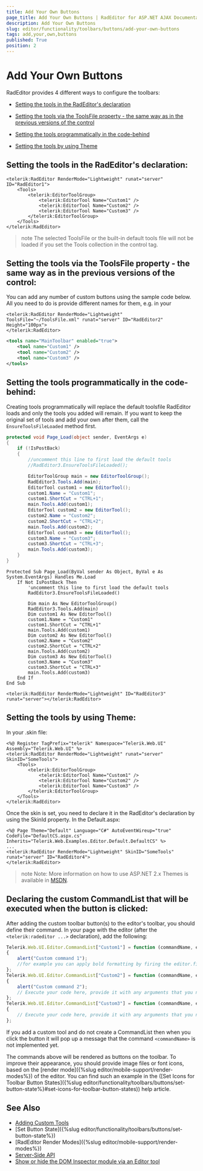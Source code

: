 ```yaml
---
title: Add Your Own Buttons
page_title: Add Your Own Buttons | RadEditor for ASP.NET AJAX Documentation
description: Add Your Own Buttons
slug: editor/functionality/toolbars/buttons/add-your-own-buttons
tags: add,your,own,buttons
published: True
position: 2
---
```


# Add Your Own Buttons

RadEditor provides 4 different ways to configure the toolbars:

 * [Setting the tools in the RadEditor's declaration](#setting-the-tools-in-the-radeditors-declaration)
 
 * [Setting the tools via the ToolsFile property - the same way as in the previous versions of the control](#setting-the-tools-via-the-toolsfile-property---the-same-way-as-in-the-previous-versions-of-the-control)
 
 * [Setting the tools programmatically in the code-behind](#setting-the-tools-programmatically-in-the-code-behind)
 
 * [Setting the tools by using Theme](#setting-the-tools-by-using-theme)

## Setting the tools in the RadEditor's declaration:


````ASP.NET
<telerik:RadEditor RenderMode="Lightweight" runat="server" ID="RadEditor1">
	<Tools>
		<telerik:EditorToolGroup>
			<telerik:EditorTool Name="Custom1" />
			<telerik:EditorTool Name="Custom2" />
			<telerik:EditorTool Name="Custom3" />
		</telerik:EditorToolGroup>
	</Tools>
</telerik:RadEditor>
````

>note The selected ToolsFile or the built-in default tools file will not be loaded if you set the Tools collection in the control tag.

## Setting the tools via the ToolsFile property - the same way as in the previous versions of the control:

You can add any number of custom buttons using the sample code below. All you need to do is provide different names for them, e.g. in your

````ASP.NET
<telerik:RadEditor RenderMode="Lightweight" ToolsFile="~/ToolsFile.xml" runat="server" ID="RadEditor2" Height="100px">
</telerik:RadEditor>
````

````XML
<tools name="MainToolbar" enabled="true">  
	<tool name="Custom1" />  
	<tool name="Custom2" />  
	<tool name="Custom3" />
</tools>
````

## Setting the tools programmatically in the code-behind:

Creating tools programmatically will replace the default toolsfile RadEditor loads and only the tools you added will remain. If you want to keep the original set of tools and add your own after them, call the `EnsureToolsFileLoaded` method first.


````C#
protected void Page_Load(object sender, EventArgs e)
{
	if (!IsPostBack)
	{
		//uncomment this line to first load the default tools
		//RadEditor3.EnsureToolsFileLoaded();

		EditorToolGroup main = new EditorToolGroup();
		RadEditor3.Tools.Add(main);
		EditorTool custom1 = new EditorTool();
		custom1.Name = "Custom1";
		custom1.ShortCut = "CTRL+1";
		main.Tools.Add(custom1);
		EditorTool custom2 = new EditorTool();
		custom2.Name = "Custom2";
		custom2.ShortCut = "CTRL+2";
		main.Tools.Add(custom2);
		EditorTool custom3 = new EditorTool();
		custom3.Name = "Custom3";
		custom3.ShortCut = "CTRL+3";
		main.Tools.Add(custom3);
	}
}
````
````VB
Protected Sub Page_Load(ByVal sender As Object, ByVal e As System.EventArgs) Handles Me.Load
	If Not IsPostBack Then
		'uncomment this line to first load the default tools
		RadEditor3.EnsureToolsFileLoaded()

		Dim main As New EditorToolGroup()
		RadEditor3.Tools.Add(main)
		Dim custom1 As New EditorTool()
		custom1.Name = "Custom1"
		custom1.ShortCut = "CTRL+1"
		main.Tools.Add(custom1)
		Dim custom2 As New EditorTool()
		custom2.Name = "Custom2"
		custom2.ShortCut = "CTRL+2"
		main.Tools.Add(custom2)
		Dim custom3 As New EditorTool()
		custom3.Name = "Custom3"
		custom3.ShortCut = "CTRL+3"
		main.Tools.Add(custom3)
	End If
End Sub
````
````ASP.NET
<telerik:RadEditor RenderMode="Lightweight" ID="RadEditor3" runat="server"></telerik:RadEditor>
````

## Setting the tools by using Theme:

In your .skin file:

````ASP.NET
<%@ Register TagPrefix="telerik" Namespace="Telerik.Web.UI" Assembly="Telerik.Web.UI" %>
<telerik:RadEditor RenderMode="Lightweight" runat="server" SkinID="SomeTools">
	<Tools>
		<telerik:EditorToolGroup>
			<telerik:EditorTool Name="Custom1" />
			<telerik:EditorTool Name="Custom2" />
			<telerik:EditorTool Name="Custom3" />
		</telerik:EditorToolGroup>
	</Tools>
</telerik:RadEditor>
````

Once the skin is set, you need to declare it in the RadEditor's declaration by using the SkinId property. In the Default.aspx:

````ASP.NET
<%@ Page Theme="Default" Language="C#" AutoEventWireup="true" CodeFile="DefaultCS.aspx.cs" Inherits="Telerik.Web.Examples.Editor.Default.DefaultCS" %>
...
<telerik:RadEditor RenderMode="Lightweight" SkinID="SomeTools" runat="server" ID="RadEditor4">
</telerik:RadEditor>
````

>note Note: More information on how to use ASP.NET 2.x Themes is available in [MSDN](https://msdn2.microsoft.com/en-us/library/wcyt4fxb(vs.80).aspx).

## Declaring the custom CommandList that will be executed when the button is clicked:

After adding the custom toolbar button(s) to the editor's toolbar, you should define their command. In your page with the editor (after the `<telerik:radeditor ...>` declaration), add the following:

````JavaScript
Telerik.Web.UI.Editor.CommandList["Custom1"] = function (commandName, editor, args)
{
	alert("Custom command 1");
	//for example you can apply bold formatting by firing the editor.fire("Bold");
};
Telerik.Web.UI.Editor.CommandList["Custom2"] = function (commandName, editor, args)
{
	alert("Custom command 2");
	// Execute your code here, provide it with any arguments that you need, etc.
};
Telerik.Web.UI.Editor.CommandList["Custom3"] = function (commandName, editor, args)
{   
	// Execute your code here, provide it with any arguments that you need, etc.
};
````

If you add a custom tool and do not create a CommandList then when you click the button it will pop up a message that the command `<commandName>` is not implemented yet.

The commands above will be rendered as buttons on the toolbar. To improve their appearance, you should provide image files or font icons, based on the [render mode]({%slug editor/mobile-support/render-modes%}) of the editor. You can find such an example in the ([Set Icons for Toolbar Button States]({%slug editor/functionality/toolbars/buttons/set-button-state%}#set-icons-for-toolbar-button-states)) help article.


## See Also

 * [Adding Custom Tools](https://demos.telerik.com/aspnet-ajax/Editor/Examples/CustomTools/DefaultCS.aspx)
 * [Set Button State]({%slug editor/functionality/toolbars/buttons/set-button-state%})
 * [RadEditor Render Modes]({%slug editor/mobile-support/render-modes%})
 * [Server-Side API](https://demos.telerik.com/aspnet/prometheus/Editor/Examples/ServersideAPI/DefaultCS.aspx)
 * [Show or hide the DOM Inspector module via an Editor tool](https://www.telerik.com/support/code-library/show-or-hide-the-dom-inspector-module-via-an-editor-tool)
